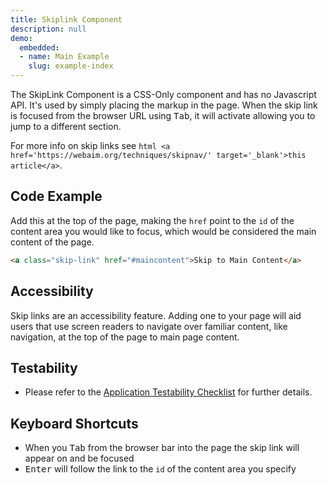 ```yaml
---
title: Skiplink Component
description: null
demo:
  embedded:
  - name: Main Example
    slug: example-index
---
```


The SkipLink Component is a CSS-Only component and has no Javascript API. It's used by simply placing the markup in the page. When the skip link is focused from the browser URL using <kbd>Tab</kbd>, it will activate allowing you to jump to a different section.

For more info on skip links see ```html
<a href='https://webaim.org/techniques/skipnav/' target='_blank'>this article</a>```.

## Code Example

Add this at the top of the page, making the `href` point to the `id` of the content area you would like to focus, which would be considered the main content of the page.

```html
<a class="skip-link" href="#maincontent">Skip to Main Content</a>

```

## Accessibility

Skip links are an accessibility feature. Adding one to your page will aid users that use screen readers to navigate over familiar content, like navigation, at the top of the page to main page content.

## Testability

- Please refer to the [Application Testability Checklist](https://design.infor.com/resources/application-testability-checklist) for further details.

## Keyboard Shortcuts

- When you <kbd>Tab</kbd> from the browser bar into the page the skip link will appear on and be focused
- <kbd>Enter</kbd> will follow the link to the `id` of the content area you specify
